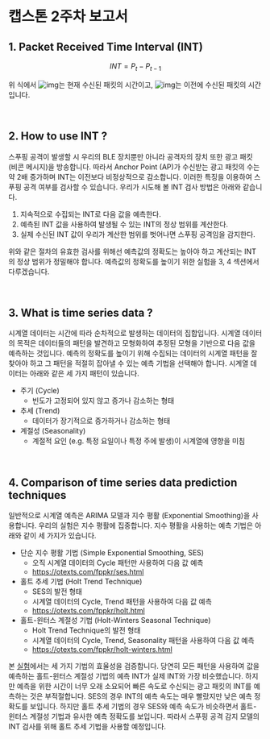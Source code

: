 # 캡스톤 2주차 보고서

## 1. Packet Received Time Interval (INT)

$$
INT = P_t - P_{t-1}
$$

위 식에서 ![img](https://latex.codecogs.com/svg.image?P_{t})는 현재 수신된 패킷의 시간이고, ![img](https://latex.codecogs.com/svg.image?P_{t-1})는 이전에 수신된 패킷의 시간입니다. 

<br />

## 2. How to use INT ?

스푸핑 공격이 발생할 시 우리의 BLE 장치뿐만 아니라 공격자의 장치 또한 광고 패킷 (비콘 메시지)을 방송합니다. 따라서 Anchor Point (AP)가 수신받는 광고 패킷의 수는 약 2배 증가하며 INT는 이전보다 비정상적으로 감소합니다. 이러한 특징을 이용하여 스푸핑 공격 여부를 검사할 수 있습니다. 우리가 시도해 볼 INT 검사 방법은 아래와 같습니다.

1. 지속적으로 수집되는 INT로 다음 값을 예측한다.
2. 예측된 INT 값을 사용하여 발생될 수 있는 INT의 정상 범위를 계산한다.
3. 실제 수신된 INT 값이 우리가 계산한 범위를 벗어나면 스푸핑 공격임을 감지한다.

위와 같은 절차의 유효한 검사를 위해선 예측값의 정확도는 높아야 하고 계산되는 INT의 정상 범위가 정밀해야 합니다. 예측값의 정확도를 높이기 위한 실험을 3, 4 섹션에서 다루겠습니다.

<br />

## 3. What is time series data ?

시계열 데이터는 시간에 따라 순차적으로 발생하는 데이터의 집합입니다. 시계열 데이터의 목적은 데이터들의 패턴을 발견하고 모형화하여 추정된 모형을 기반으로 다음 값을 예측하는 것입니다. 예측의 정확도를 높이기 위해 수집되는 데이터의 시계열 패턴을 잘 찾아야 하고 그 패턴을 적절히 잡아낼 수 있는 예측 기법을 선택해야 합니다. 시계열 데이터는 아래와 같은 세 가지 패턴이 있습니다.

* 주기 (Cycle)
  * 빈도가 고정되어 있지 않고 증가나 감소하는 형태
* 추세 (Trend)
  * 데이터가 장기적으로 증가하거나 감소하는 형태
* 계절성 (Seasonality)
  * 계절적 요인 (e.g. 특정 요일이나 특정 주에 발생)이 시계열에 영향을 미침 

<br />

## 4. Comparison of time series data prediction techniques

일반적으로 시계열 예측은 ARIMA 모델과 지수 평활 (Exponential Smoothing)을 사용합니다. 우리의 실험은 지수 평활에 집중합니다. 지수 평활을 사용하는 예측 기법은 아래와 같이 세 가지가 있습니다.

* 단순 지수 평활 기법 (Simple Exponential Smoothing, SES)
  * 오직 시계열 데이터의 Cycle 패턴만 사용하여 다음 값 예측
  * https://otexts.com/fppkr/ses.html
* 홀트 추세 기법 (Holt Trend Technique)
  * SES의 발전 형태
  * 시계열 데이터의 Cycle, Trend 패턴을 사용하여 다음 값 예측
  * https://otexts.com/fppkr/holt.html
* 홀트-윈터스 계절성 기법 (Holt-Winters Seasonal Technique)
  * Holt Trend Technique의 발전 형태
  * 시계열 데이터의 Cycle, Trend, Seasonality 패턴을 사용하여 다음 값 예측
  * https://otexts.com/fppkr/holt-winters.html

본 [실험](https://github.com/kookmin-sw/capstone-2022-04/blob/main/lab/2%EC%A3%BC%EC%B0%A8/best_technique_test.ipynb)에서는 세 가지 기법의 효율성을 검증합니다. 당연히 모든 패턴을 사용하여 값을 예측하는 홀트-윈터스 계절성 기법의 예측 INT가 실제 INT와 가장 비슷했습니다. 하지만 예측을 위한 시간이 너무 오래 소요되어 빠른 속도로 수신되는 광고 패킷의 INT를 예측하는 것은 부적절합니다. SES의 경우 INT의 예측 속도는 매우 빨랐지만 낮은 예측 정확도를 보입니다. 하지만 홀트 추세 기법의 경우 SES와 예측 속도가 비슷하면서 홀트-윈터스 계절성 기법과 유사한 예측 정확도를 보입니다. 따라서 스푸핑 공격 감지 모델의 INT 검사를 위해 홀트 추세 기법을 사용할 예정입니다.
